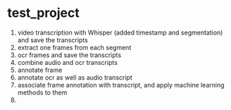 # test_project
1. video transcription with Whisper (added timestamp and segmentation) and save the transcripts
2. extract one frames from each segment
3. ocr frames and save the transcripts
4. combine audio and ocr transcripts
5. annotate frame
6. annotate ocr as well as audio transcript
7. associate frame annotation with transcript, and apply machine learning methods to them
8. 
